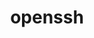 ---
title: "openssh"
layout: cache
categories: [package, develop-2023-10-15]
meta: {"versions": ["9.5p1"], "compilers": ["apple-clang@=14.0.0", "cce@=15.0.1", "gcc@=11.1.0", "gcc@=11.3.0", "gcc@=11.4.0", "gcc@=12.1.0", "gcc@=7.3.1", "gcc@=7.5.0", "gcc@=9.4.0"], "oss": ["amzn2", "rhel8", "ubuntu18.04", "ubuntu20.04", "ubuntu22.04", "ventura"], "platforms": ["darwin", "linux"], "targets": ["aarch64", "neoverse_n1", "neoverse_v1", "ppc64le", "x86_64_v3", "zen4"], "stacks": ["aws-isc", "aws-isc-aarch64", "data-vis-sdk", "e4s", "e4s-cray-rhel", "e4s-neoverse_v1", "e4s-oneapi", "e4s-power", "e4s-rocm-external", "ml-darwin-aarch64-mps", "ml-linux-x86_64-cpu", "ml-linux-x86_64-cuda", "ml-linux-x86_64-rocm", "radiuss", "radiuss-aws", "radiuss-aws-aarch64", "root", "tutorial"], "num_specs": 16, "num_specs_by_stack": {"root": 16, "ml-darwin-aarch64-mps": 1, "radiuss-aws-aarch64": 2, "aws-isc-aarch64": 2, "radiuss-aws": 1, "aws-isc": 1, "e4s-cray-rhel": 1, "radiuss": 1, "e4s-neoverse_v1": 1, "e4s-power": 1, "data-vis-sdk": 1, "e4s": 1, "e4s-rocm-external": 1, "e4s-oneapi": 1, "ml-linux-x86_64-cuda": 1, "ml-linux-x86_64-rocm": 1, "tutorial": 2, "ml-linux-x86_64-cpu": 1}}
spec_details: [{"hash": "tkcmq5c56gbiyl2pf5thzk3ygsekac52", "compiler": "apple-clang@=14.0.0", "versions": ["9.5p1"], "os": "ventura", "platform": "darwin", "target": "aarch64", "variants": ["build_system=autotools", "+gssapi", "patches=3505c58,d886b98"], "stacks": ["root", "ml-darwin-aarch64-mps"], "size": "-", "tarball": "https://binaries.spack.io/develop-2023-10-15/build_cache/darwin-ventura-aarch64/apple-clang-14.0.0/openssh-9.5p1/darwin-ventura-aarch64-apple-clang-14.0.0-openssh-9.5p1-tkcmq5c56gbiyl2pf5thzk3ygsekac52.spack"}, {"hash": "r7beqoagz4imvo7c5eqaobtdxvbafk6o", "compiler": "gcc@=7.3.1", "versions": ["9.5p1"], "os": "amzn2", "platform": "linux", "target": "aarch64", "variants": ["build_system=autotools", "+gssapi"], "stacks": ["root", "radiuss-aws-aarch64"], "size": "-", "tarball": "https://binaries.spack.io/develop-2023-10-15/build_cache/linux-amzn2-aarch64/gcc-7.3.1/openssh-9.5p1/linux-amzn2-aarch64-gcc-7.3.1-openssh-9.5p1-r7beqoagz4imvo7c5eqaobtdxvbafk6o.spack"}, {"hash": "yk3rlejplv77d4jpqtopzjxe2fv3on4e", "compiler": "gcc@=7.3.1", "versions": ["9.5p1"], "os": "amzn2", "platform": "linux", "target": "aarch64", "variants": ["build_system=autotools", "+gssapi"], "stacks": ["aws-isc-aarch64", "root"], "size": "-", "tarball": "https://binaries.spack.io/develop-2023-10-15/build_cache/linux-amzn2-aarch64/gcc-7.3.1/openssh-9.5p1/linux-amzn2-aarch64-gcc-7.3.1-openssh-9.5p1-yk3rlejplv77d4jpqtopzjxe2fv3on4e.spack"}, {"hash": "nebfmwebnhysc2nsxdke64xqy6vi4bxl", "compiler": "gcc@=7.3.1", "versions": ["9.5p1"], "os": "amzn2", "platform": "linux", "target": "neoverse_n1", "variants": ["build_system=autotools", "+gssapi"], "stacks": ["aws-isc-aarch64", "root"], "size": "-", "tarball": "https://binaries.spack.io/develop-2023-10-15/build_cache/linux-amzn2-neoverse_n1/gcc-7.3.1/openssh-9.5p1/linux-amzn2-neoverse_n1-gcc-7.3.1-openssh-9.5p1-nebfmwebnhysc2nsxdke64xqy6vi4bxl.spack"}, {"hash": "ysn4kq4v7tp25hsqwkulacgonaf2shi2", "compiler": "gcc@=7.3.1", "versions": ["9.5p1"], "os": "amzn2", "platform": "linux", "target": "neoverse_n1", "variants": ["build_system=autotools", "+gssapi"], "stacks": ["root", "radiuss-aws-aarch64"], "size": "-", "tarball": "https://binaries.spack.io/develop-2023-10-15/build_cache/linux-amzn2-neoverse_n1/gcc-7.3.1/openssh-9.5p1/linux-amzn2-neoverse_n1-gcc-7.3.1-openssh-9.5p1-ysn4kq4v7tp25hsqwkulacgonaf2shi2.spack"}, {"hash": "tydu2kk67dgilc2prb3tp5kouz6ae7p7", "compiler": "gcc@=7.3.1", "versions": ["9.5p1"], "os": "amzn2", "platform": "linux", "target": "x86_64_v3", "variants": ["build_system=autotools", "+gssapi"], "stacks": ["radiuss-aws", "root"], "size": "-", "tarball": "https://binaries.spack.io/develop-2023-10-15/build_cache/linux-amzn2-x86_64_v3/gcc-7.3.1/openssh-9.5p1/linux-amzn2-x86_64_v3-gcc-7.3.1-openssh-9.5p1-tydu2kk67dgilc2prb3tp5kouz6ae7p7.spack"}, {"hash": "3mt3qv2d7w36gg6yd6ebvmilimffnyqe", "compiler": "gcc@=7.3.1", "versions": ["9.5p1"], "os": "amzn2", "platform": "linux", "target": "x86_64_v3", "variants": ["build_system=autotools", "+gssapi"], "stacks": ["root", "aws-isc"], "size": "-", "tarball": "https://binaries.spack.io/develop-2023-10-15/build_cache/linux-amzn2-x86_64_v3/gcc-7.3.1/openssh-9.5p1/linux-amzn2-x86_64_v3-gcc-7.3.1-openssh-9.5p1-3mt3qv2d7w36gg6yd6ebvmilimffnyqe.spack"}, {"hash": "7bv6c7yiqdl6buwjq3zp6dcnopvmlfxp", "compiler": "cce@=15.0.1", "versions": ["9.5p1"], "os": "rhel8", "platform": "linux", "target": "zen4", "variants": ["build_system=autotools", "+gssapi"], "stacks": ["e4s-cray-rhel", "root"], "size": "-", "tarball": "https://binaries.spack.io/develop-2023-10-15/build_cache/linux-rhel8-zen4/cce-15.0.1/openssh-9.5p1/linux-rhel8-zen4-cce-15.0.1-openssh-9.5p1-7bv6c7yiqdl6buwjq3zp6dcnopvmlfxp.spack"}, {"hash": "gu2zjwly3lbicnju7ai62aigtgc6oute", "compiler": "gcc@=7.5.0", "versions": ["9.5p1"], "os": "ubuntu18.04", "platform": "linux", "target": "x86_64_v3", "variants": ["build_system=autotools", "+gssapi"], "stacks": ["radiuss", "root"], "size": "-", "tarball": "https://binaries.spack.io/develop-2023-10-15/build_cache/linux-ubuntu18.04-x86_64_v3/gcc-7.5.0/openssh-9.5p1/linux-ubuntu18.04-x86_64_v3-gcc-7.5.0-openssh-9.5p1-gu2zjwly3lbicnju7ai62aigtgc6oute.spack"}, {"hash": "cnztmzwh7jws26yb4eu4xkbimfqdu5xc", "compiler": "gcc@=11.4.0", "versions": ["9.5p1"], "os": "ubuntu20.04", "platform": "linux", "target": "neoverse_v1", "variants": ["build_system=autotools", "+gssapi"], "stacks": ["root", "e4s-neoverse_v1"], "size": "-", "tarball": "https://binaries.spack.io/develop-2023-10-15/build_cache/linux-ubuntu20.04-neoverse_v1/gcc-11.4.0/openssh-9.5p1/linux-ubuntu20.04-neoverse_v1-gcc-11.4.0-openssh-9.5p1-cnztmzwh7jws26yb4eu4xkbimfqdu5xc.spack"}, {"hash": "nncjthqwqgm5gkbe5opysiugyrmhdlke", "compiler": "gcc@=9.4.0", "versions": ["9.5p1"], "os": "ubuntu20.04", "platform": "linux", "target": "ppc64le", "variants": ["build_system=autotools", "+gssapi"], "stacks": ["e4s-power", "root"], "size": "-", "tarball": "https://binaries.spack.io/develop-2023-10-15/build_cache/linux-ubuntu20.04-ppc64le/gcc-9.4.0/openssh-9.5p1/linux-ubuntu20.04-ppc64le-gcc-9.4.0-openssh-9.5p1-nncjthqwqgm5gkbe5opysiugyrmhdlke.spack"}, {"hash": "xm6zfjvf4ksfmld4pg77jxe5uu5dtmy6", "compiler": "gcc@=11.1.0", "versions": ["9.5p1"], "os": "ubuntu20.04", "platform": "linux", "target": "x86_64_v3", "variants": ["build_system=autotools", "+gssapi"], "stacks": ["root", "data-vis-sdk"], "size": "-", "tarball": "https://binaries.spack.io/develop-2023-10-15/build_cache/linux-ubuntu20.04-x86_64_v3/gcc-11.1.0/openssh-9.5p1/linux-ubuntu20.04-x86_64_v3-gcc-11.1.0-openssh-9.5p1-xm6zfjvf4ksfmld4pg77jxe5uu5dtmy6.spack"}, {"hash": "fuvhrsfeewrssouie5ca3h7axridiyoj", "compiler": "gcc@=11.4.0", "versions": ["9.5p1"], "os": "ubuntu20.04", "platform": "linux", "target": "x86_64_v3", "variants": ["build_system=autotools", "+gssapi"], "stacks": ["e4s", "root", "e4s-rocm-external"], "size": "-", "tarball": "https://binaries.spack.io/develop-2023-10-15/build_cache/linux-ubuntu20.04-x86_64_v3/gcc-11.4.0/openssh-9.5p1/linux-ubuntu20.04-x86_64_v3-gcc-11.4.0-openssh-9.5p1-fuvhrsfeewrssouie5ca3h7axridiyoj.spack"}, {"hash": "bp7hd45tkwnihire4pm6bcudi2xvlfmz", "compiler": "gcc@=11.4.0", "versions": ["9.5p1"], "os": "ubuntu20.04", "platform": "linux", "target": "x86_64_v3", "variants": ["build_system=autotools", "+gssapi"], "stacks": ["root", "e4s-oneapi"], "size": "-", "tarball": "https://binaries.spack.io/develop-2023-10-15/build_cache/linux-ubuntu20.04-x86_64_v3/gcc-11.4.0/openssh-9.5p1/linux-ubuntu20.04-x86_64_v3-gcc-11.4.0-openssh-9.5p1-bp7hd45tkwnihire4pm6bcudi2xvlfmz.spack"}, {"hash": "iqlskonkbrnjksd6mhpuiqppbgtlf2nw", "compiler": "gcc@=11.3.0", "versions": ["9.5p1"], "os": "ubuntu22.04", "platform": "linux", "target": "x86_64_v3", "variants": ["build_system=autotools", "+gssapi"], "stacks": ["root", "ml-linux-x86_64-cuda", "ml-linux-x86_64-rocm", "tutorial", "ml-linux-x86_64-cpu"], "size": "-", "tarball": "https://binaries.spack.io/develop-2023-10-15/build_cache/linux-ubuntu22.04-x86_64_v3/gcc-11.3.0/openssh-9.5p1/linux-ubuntu22.04-x86_64_v3-gcc-11.3.0-openssh-9.5p1-iqlskonkbrnjksd6mhpuiqppbgtlf2nw.spack"}, {"hash": "okux5tqd62fgcij6tpj5v4u4qofr4qkg", "compiler": "gcc@=12.1.0", "versions": ["9.5p1"], "os": "ubuntu22.04", "platform": "linux", "target": "x86_64_v3", "variants": ["build_system=autotools", "+gssapi"], "stacks": ["root", "tutorial"], "size": "-", "tarball": "https://binaries.spack.io/develop-2023-10-15/build_cache/linux-ubuntu22.04-x86_64_v3/gcc-12.1.0/openssh-9.5p1/linux-ubuntu22.04-x86_64_v3-gcc-12.1.0-openssh-9.5p1-okux5tqd62fgcij6tpj5v4u4qofr4qkg.spack"}]
---